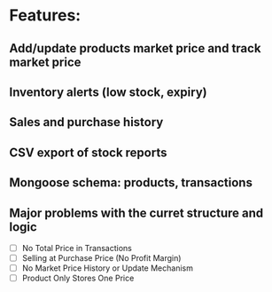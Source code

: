 # Features:
## Add/update products market price and track market price
## Inventory alerts (low stock, expiry)
## Sales and purchase history
## CSV export of stock reports
## Mongoose schema: products, transactions

## Major problems with the curret structure and logic
- [ ] No Total Price in Transactions
- [ ] Selling at Purchase Price (No Profit Margin)
- [ ] No Market Price History or Update Mechanism
- [ ] Product Only Stores One Price